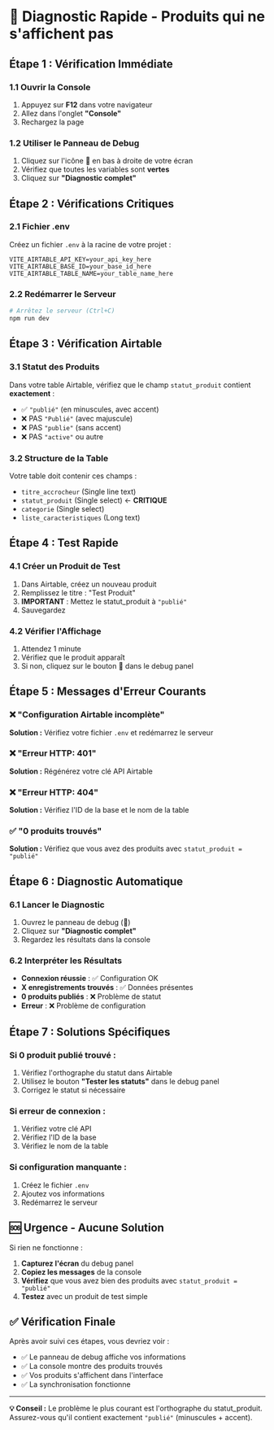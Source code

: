 # 🚨 Diagnostic Rapide - Produits qui ne s'affichent pas

## Étape 1 : Vérification Immédiate

### 1.1 Ouvrir la Console
1. Appuyez sur **F12** dans votre navigateur
2. Allez dans l'onglet **"Console"**
3. Rechargez la page

### 1.2 Utiliser le Panneau de Debug
1. Cliquez sur l'icône **🐛** en bas à droite de votre écran
2. Vérifiez que toutes les variables sont **vertes**
3. Cliquez sur **"Diagnostic complet"**

## Étape 2 : Vérifications Critiques

### 2.1 Fichier .env
Créez un fichier `.env` à la racine de votre projet :

```env
VITE_AIRTABLE_API_KEY=your_api_key_here
VITE_AIRTABLE_BASE_ID=your_base_id_here
VITE_AIRTABLE_TABLE_NAME=your_table_name_here
```

### 2.2 Redémarrer le Serveur
```bash
# Arrêtez le serveur (Ctrl+C)
npm run dev
```

## Étape 3 : Vérification Airtable

### 3.1 Statut des Produits
Dans votre table Airtable, vérifiez que le champ `statut_produit` contient **exactement** :
- ✅ `"publié"` (en minuscules, avec accent)
- ❌ PAS `"Publié"` (avec majuscule)
- ❌ PAS `"publie"` (sans accent)
- ❌ PAS `"active"` ou autre

### 3.2 Structure de la Table
Votre table doit contenir ces champs :
- `titre_accrocheur` (Single line text)
- `statut_produit` (Single select) ← **CRITIQUE**
- `categorie` (Single select)
- `liste_caracteristiques` (Long text)

## Étape 4 : Test Rapide

### 4.1 Créer un Produit de Test
1. Dans Airtable, créez un nouveau produit
2. Remplissez le titre : "Test Produit"
3. **IMPORTANT** : Mettez le statut_produit à `"publié"`
4. Sauvegardez

### 4.2 Vérifier l'Affichage
1. Attendez 1 minute
2. Vérifiez que le produit apparaît
3. Si non, cliquez sur le bouton 🔄 dans le debug panel

## Étape 5 : Messages d'Erreur Courants

### ❌ "Configuration Airtable incomplète"
**Solution :** Vérifiez votre fichier `.env` et redémarrez le serveur

### ❌ "Erreur HTTP: 401"
**Solution :** Régénérez votre clé API Airtable

### ❌ "Erreur HTTP: 404"
**Solution :** Vérifiez l'ID de la base et le nom de la table

### ✅ "0 produits trouvés"
**Solution :** Vérifiez que vous avez des produits avec `statut_produit = "publié"`

## Étape 6 : Diagnostic Automatique

### 6.1 Lancer le Diagnostic
1. Ouvrez le panneau de debug (🐛)
2. Cliquez sur **"Diagnostic complet"**
3. Regardez les résultats dans la console

### 6.2 Interpréter les Résultats
- **Connexion réussie** : ✅ Configuration OK
- **X enregistrements trouvés** : ✅ Données présentes
- **0 produits publiés** : ❌ Problème de statut
- **Erreur** : ❌ Problème de configuration

## Étape 7 : Solutions Spécifiques

### Si 0 produit publié trouvé :
1. Vérifiez l'orthographe du statut dans Airtable
2. Utilisez le bouton **"Tester les statuts"** dans le debug panel
3. Corrigez le statut si nécessaire

### Si erreur de connexion :
1. Vérifiez votre clé API
2. Vérifiez l'ID de la base
3. Vérifiez le nom de la table

### Si configuration manquante :
1. Créez le fichier `.env`
2. Ajoutez vos informations
3. Redémarrez le serveur

## 🆘 Urgence - Aucune Solution

Si rien ne fonctionne :

1. **Capturez l'écran** du debug panel
2. **Copiez les messages** de la console
3. **Vérifiez** que vous avez bien des produits avec `statut_produit = "publié"`
4. **Testez** avec un produit de test simple

## ✅ Vérification Finale

Après avoir suivi ces étapes, vous devriez voir :
- ✅ Le panneau de debug affiche vos informations
- ✅ La console montre des produits trouvés
- ✅ Vos produits s'affichent dans l'interface
- ✅ La synchronisation fonctionne

---

**💡 Conseil :** Le problème le plus courant est l'orthographe du statut_produit. Assurez-vous qu'il contient exactement `"publié"` (minuscules + accent). 